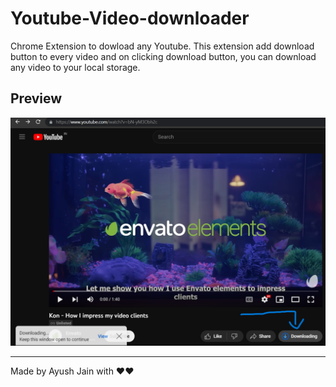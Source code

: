 # Youtube-Video-downloader
Chrome Extension to dowload any Youtube. This extension add download button to every video and on clicking download button, you can download any video to your local storage.
## Preview 
<img src="ayush.png">
<hr>
<p align="center">
  
  Made by Ayush Jain with ❤️❤️</p>
